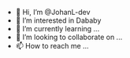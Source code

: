 - 👋 Hi, I’m @JohanL-dev
- 👀 I’m interested in Dababy
- 🌱 I’m currently learning ...
- 💞️ I’m looking to collaborate on ...
- 📫 How to reach me ...

<!---
JohanL-dev/JohanL-dev is a ✨ special ✨ repository because its `README.md` (this file) appears on your GitHub profile.
You can click the Preview link to take a look at your changes.
--->
